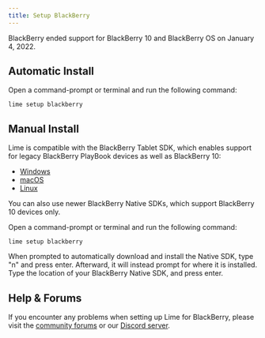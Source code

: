 ```yaml
---
title: Setup BlackBerry
---
```


BlackBerry ended support for BlackBerry 10 and BlackBerry OS on January 4, 2022.

## Automatic Install

Open a command-prompt or terminal and run the following command:

    lime setup blackberry

## Manual Install

Lime is compatible with the BlackBerry Tablet SDK, which enables support for legacy BlackBerry PlayBook devices as well as BlackBerry 10:

 * [Windows](http://developer.blackberry.com/native/downloads/fetch/installer-bbndk-2.1.0-win32-1032-201209271809-201209280007.exe)
 * [macOS](http://developer.blackberry.com/native/downloads/fetch/installer-bbndk-2.1.0-macosx-1032-201209271809-201209280007.dmg)
 * [Linux](http://developer.blackberry.com/native/downloads/fetch/installer-bbndk-2.1.0-linux-1032-201209271809-201209280007.bin)

You can also use newer BlackBerry Native SDKs, which support BlackBerry 10 devices only.

Open a command-prompt or terminal and run the following command:

    lime setup blackberry

When prompted to automatically download and install the Native SDK, type "n" and press enter. Afterward, it will instead prompt for where it is installed. Type the location of your BlackBerry Native SDK, and press enter.

## Help & Forums

If you encounter any problems when setting up Lime for BlackBerry, please visit the [community forums](http://community.openfl.org/c/help) or our [Discord server](https://discord.gg/tDgq8EE).
